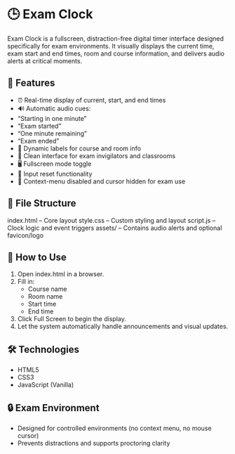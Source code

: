 # 🕒 Exam Clock
Exam Clock is a fullscreen, distraction-free digital timer interface designed specifically for exam environments. It visually displays the current time, exam start and end times, room and course information, and delivers audio alerts at critical moments.

## 🎯 Features
 - ⏰ Real-time display of current, start, and end times
 - 🔊 Automatic audio cues:
 -   “Starting in one minute”
 -   “Exam started”
 -   “One minute remaining”
 -   “Exam ended”
 - 🧾 Dynamic labels for course and room info
 - 🧪 Clean interface for exam invigilators and classrooms
 - 🖥️ Fullscreen mode toggle
 - 🧼 Input reset functionality
 - 🎯 Context-menu disabled and cursor hidden for exam use

## 📁 File Structure
index.html – Core layout
style.css – Custom styling and layout
script.js – Clock logic and event triggers
assets/ – Contains audio alerts and optional favicon/logo

## 🚀 How to Use
1. Open index.html in a browser.
2. Fill in:
   - Course name
   - Room name
   - Start time
   - End time
3. Click Full Screen to begin the display.
4. Let the system automatically handle announcements and visual updates.

## 🛠 Technologies
- HTML5
- CSS3
- JavaScript (Vanilla)

## 🔒 Exam Environment
- Designed for controlled environments (no context menu, no mouse cursor)
- Prevents distractions and supports proctoring clarity
